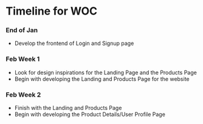 # Timeline for WOC

### End of Jan 

* Develop the frontend of Login and Signup page

### Feb Week 1 

* Look for design inspirations for the Landing Page and the Products Page
* Begin with developing the Landing and Products Page for the website  

### Feb Week 2

* Finish with the Landing and Products Page
* Begin with developing the Product Details/User Profile Page
